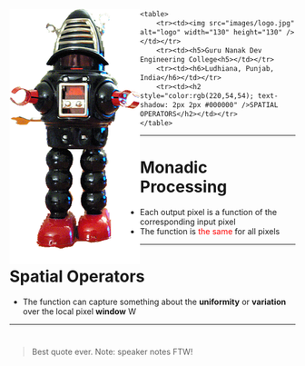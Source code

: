 <link rel="stylesheet" href="css/theme/white.css" id="theme">

<!--section data-background-video="video.mp4,video.webm"-->

<div id="container">
  <div id="left" align="left"><img src="images/bot.gif" alt="bot" width="230" height="450" align="left"/></div>
  <div id="right">

	<table>
		<tr><td><img src="images/logo.jpg" alt="logo" width="130" height="130" /></td></tr>
		<tr><td><h5>Guru Nanak Dev Engineering College<h5></td></tr>
		<tr><td><h6>Ludhiana, Punjab, India</h6></td></tr>
		<tr><td><h2 style="color:rgb(220,54,54); text-shadow: 2px 2px #000000" />SPATIAL OPERATORS</h2></td></tr>
	</table>

  </div>
</div>

---

# Monadic Processing

* Each output pixel is a function of the corresponding input pixel
* The function is <span style="color:red">the same</span> for all pixels

---

# Spatial Operators

* The function can capture something about the <strong>uniformity</strong> or <b>variation</b> over the local pixel <strong>window</strong> W

---

#  

> Best quote ever.
Note: speaker notes FTW!

